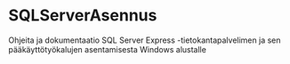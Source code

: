 # SQLServerAsennus
Ohjeita ja dokumentaatio SQL Server Express -tietokantapalvelimen ja sen pääkäyttötyökalujen asentamisesta Windows alustalle
